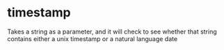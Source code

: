 # timestamp
Takes a string as a parameter, and it will check to see whether that string contains either a unix timestamp or a natural language date
